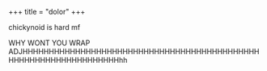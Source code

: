 +++
title = "dolor"
+++

chickynoid is hard mf

WHY WONT YOU WRAP ADJHHHHHHHHHHHHHHHHHHHHHHHHHHHHHHHHHHHHHHHHHHHHHHHHHHHHHHHHHHHHHHHHHHhh
